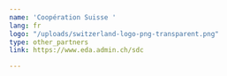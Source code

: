 ```yaml
---
name: 'Coopération Suisse '
lang: fr
logo: "/uploads/switzerland-logo-png-transparent.png"
type: other_partners
link: https://www.eda.admin.ch/sdc

---
```

